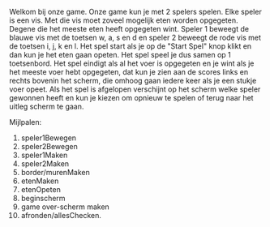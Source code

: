 Welkom bij onze game. 
Onze game kun je met 2 spelers spelen. Elke speler is een vis. Met die vis moet zoveel mogelijk eten worden opgegeten. 
Degene die het meeste eten heeft opgegeten wint. Speler 1 beweegt de blauwe vis met de toetsen w, a, s en d en 
speler 2 beweegt de rode vis met de toetsen i, j, k en l. Het spel start als je op de "Start Spel" knop klikt en
dan kun je het eten gaan opeten. Het spel speel je dus samen op 1 toetsenbord. 
Het spel eindigt als al het voer is opgegeten en je wint als je het meeste voer hebt opgegeten, dat kun je zien 
aan de scores links en rechts bovenin het scherm, die omhoog gaan iedere keer als je een stukje voer opeet. 
Als het spel is afgelopen verschijnt op het scherm welke speler gewonnen heeft en kun je kiezen om opnieuw te spelen 
of terug naar het uitleg scherm te gaan.

Mijlpalen:
1. speler1Bewegen
2. speler2Bewegen
3. speler1Maken
4. speler2Maken
5. border/murenMaken
6. etenMaken
7. etenOpeten
8. beginscherm
9. game over-scherm maken
10. afronden/allesChecken.

